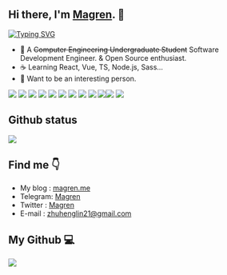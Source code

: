   ## Hi there, I'm [Magren](https://magren.cn). 👋
  
  [![Typing SVG](https://readme-typing-svg.herokuapp.com?font=DynaPuff&weight=500&duration=3500&pause=2000&color=2795FF&width=435&height=30&lines=A+developer+who+code+for+fun+%F0%9F%A7%91%E2%80%8D%F0%9F%92%BB)](https://magren.me)
  
  + 🚀 A ~~Computer Engineering Undergraduate Student~~ Software Development Engineer. & Open Source enthusiast.
  + ☕ Learning React, Vue, TS, Node.js, Sass…
  + 📡 Want to be an interesting person.


![](https://img.shields.io/badge/-JavaScript-e5cd0c?style=flat-square&logo=JavaScript&labelColor=f7df1e&logoColor=000) ![](https://img.shields.io/badge/-TypeScript-3178C6?style=flat-square&logo=TypeScript&logoColor=white&color=blue) ![](https://img.shields.io/badge/-Vue.js-29beb0?style=flat-square&logo=vue.js&labelColor=ffffff&color=4FC08D) ![](https://img.shields.io/badge/-React-29beb0?style=flat-square&logo=React&labelColor=ffffff&color=61DAFB) ![](https://img.shields.io/badge/-Vite-00FF00/?style=flat-square&logo=Vite&logoColor=white) ![](https://img.shields.io/badge/-WebPack-1C78C0?style=flat-square&logo=WebPack&logoColor=white) ![](https://img.shields.io/badge/-Electron-white?style=flat-square&logo=electron&logoColor=white&color=47848F) ![](https://img.shields.io/badge/-Three.js-000000?style=flat-square&logo=Three.js) ![](https://img.shields.io/badge/-MiniProgram-008000?style=flat-square&logo=WeChat&labelColor=fff&color=07C160) ![](https://img.shields.io/badge/-Next.js-000000?style=flat-square&logo=Next.js)![](https://img.shields.io/badge/-Nuxt.js-99FF99?style=flat-square&logo=Nuxt.js) ![](https://img.shields.io/badge/-Nodejs-43853d?style=flat-square&logo=Node.js&logoColor=white) 
 
  ## Github status
  ![](https://github-readme-activity-graph.cyclic.app/graph?username=Magren0321&theme=github)

  ## Find me 👇
  + My blog : [magren.me](https://magren.me)
  + Telegram: [Magren](https://t.me/Magren_lin)
  + Twitter : [Magren](https://twitter.com/Magren_lin)
  + E-mail : [zhuhenglin21@gmail.com](mailto:zhuhenglin21@gmail.com)

  ## My Github 💻
 <a href="https://github.com/Magren0321">
   <img align="left" src="https://github-readme-stats.vercel.app/api?username=Magren0321&show_icons=true" />
 </a>

